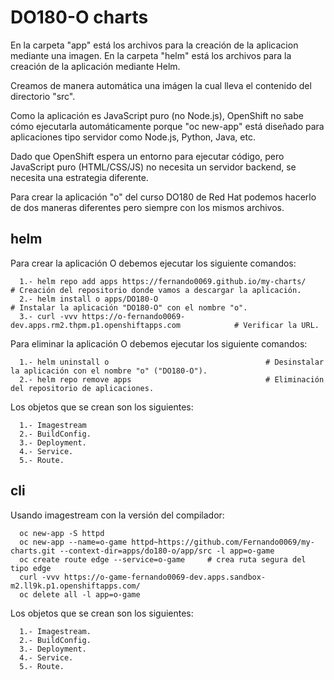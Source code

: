 # DO180-O charts

En la carpeta "app" está los archivos para la creación de la aplicacion mediante una imagen.
En la carpeta "helm" está los archivos para la creación de la aplicación mediante Helm.

Creamos de manera automática una imágen la cual lleva el contenido del directorio "src".

Como la aplicación es JavaScript puro (no Node.js), OpenShift no sabe cómo ejecutarla automáticamente porque "oc new-app" está diseñado para aplicaciones tipo servidor como Node.js, Python, Java, etc.

Dado que OpenShift espera un entorno para ejecutar código, pero JavaScript puro (HTML/CSS/JS) no necesita un servidor backend, se necesita una estrategia diferente.

Para crear la aplicación "o" del curso DO180 de Red Hat podemos hacerlo de dos maneras diferentes pero siempre con los mismos archivos.


## helm

Para crear la aplicación O debemos ejecutar los siguiente comandos:
```
  1.- helm repo add apps https://fernando0069.github.io/my-charts/                       # Creación del repositorio donde vamos a descargar la aplicación.
  2.- helm install o apps/DO180-O                                                        # Instalar la aplicación "DO180-O" con el nombre "o".
  3.- curl -vvv https://o-fernando0069-dev.apps.rm2.thpm.p1.openshiftapps.com            # Verificar la URL. 
```

Para eliminar la aplicación O debemos ejecutar los siguiente comandos:
```
  1.- helm uninstall o                                   # Desinstalar la aplicación con el nombre "o" ("DO180-O").
  2.- helm repo remove apps                              # Eliminación del repositorio de aplicaciones.
```

Los objetos que se crean son los siguientes:
```
  1.- Imagestream
  2.- BuildConfig.
  3.- Deployment.
  4.- Service.
  5.- Route.
```


## cli

Usando imagestream con la versión del compilador:
```
  oc new-app -S httpd
  oc new-app --name=o-game httpd~https://github.com/Fernando0069/my-charts.git --context-dir=apps/do180-o/app/src -l app=o-game
  oc create route edge --service=o-game     # crea ruta segura del tipo edge
  curl -vvv https://o-game-fernando0069-dev.apps.sandbox-m2.ll9k.p1.openshiftapps.com/
  oc delete all -l app=o-game
```

Los objetos que se crean son los siguientes:
```
  1.- Imagestream.
  2.- BuildConfig.
  3.- Deployment.
  4.- Service.
  5.- Route.
```
